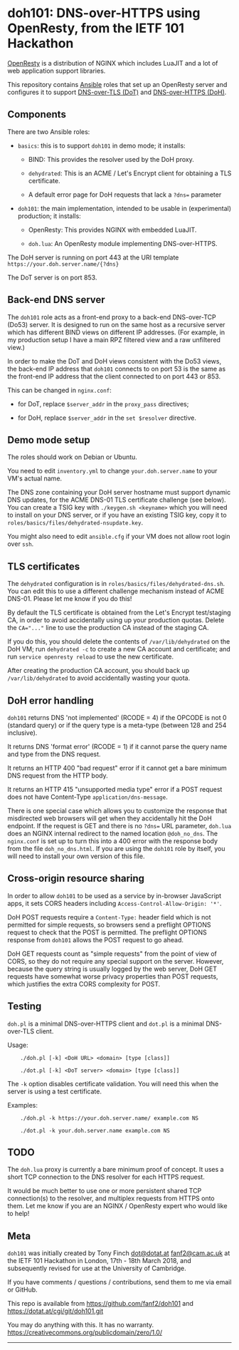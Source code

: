 doh101: DNS-over-HTTPS using OpenResty, from the IETF 101 Hackathon
===================================================================

[OpenResty](https://openresty.org/) is a distribution of NGINX which
includes LuaJIT and a lot of web application support libraries.

This repository contains [Ansible](https://www.ansible.com) roles
that set up an OpenResty server and configures it to support
[DNS-over-TLS (DoT)](https://tools.ietf.org/html/rfc7858) and
[DNS-over-HTTPS (DoH)](https://tools.ietf.org/html/rfc8484).


Components
----------

There are two Ansible roles:

* `basics`: this is to support `doh101` in demo mode; it installs:

    * BIND: This provides the resolver used by the DoH proxy.

    * `dehydrated`: This is an ACME / Let's Encrypt client for
      obtaining a TLS certificate.

	* A default error page for DoH requests that lack a `?dns=`
	  parameter

* `doh101`: the main implementation, intended to be usable in
  (experimental) production; it installs:

    * OpenResty: This provides NGINX with embedded LuaJIT.

    * `doh.lua`: An OpenResty module implementing DNS-over-HTTPS.

The DoH server is running on port 443 at the URI template
`https://your.doh.server.name/{?dns}`

The DoT server is on port 853.


Back-end DNS server
-------------------

The `doh101` role acts as a front-end proxy to a back-end DNS-over-TCP
(Do53) server. It is designed to run on the same host as a recursive
server which has different BIND views on different IP addresses. (For
example, in my production setup I have a main RPZ filtered view and a
raw unfiltered view.)

In order to make the DoT and DoH views consistent with the Do53 views,
the back-end IP address that `doh101` connects to on port 53 is the
same as the front-end IP address that the client connected to on port
443 or 853.

This can be changed in `nginx.conf`:

  * for DoT, replace `$server_addr` in the `proxy_pass` directives;

  * for DoH, replace `$server_addr` in the `set $resolver` directive.


Demo mode setup
---------------

The roles should work on Debian or Ubuntu.

You need to edit `inventory.yml` to change `your.doh.server.name` to
your VM's actual name.

The DNS zone containing your DoH server hostname must support dynamic
DNS updates, for the ACME DNS-01 TLS certificate challenge (see
below). You can create a TSIG key with `./keygen.sh <keyname>` which
you will need to install on your DNS server, or if you have an
existing TSIG key, copy it to
`roles/basics/files/dehydrated-nsupdate.key`.

You might also need to edit `ansible.cfg` if your VM does not allow
root login over `ssh`.


TLS certificates
----------------

The `dehydrated` configuration is in
`roles/basics/files/dehydrated-dns.sh`. You can edit this to use a
different challenge mechanism instead of ACME DNS-01. Please let me
know if you do this!

By default the TLS certificate is obtained from the Let's Encrypt
test/staging CA, in order to avoid accidentally using up your
production quotas. Delete the `CA="..."` line to use the production CA
instead of the staging CA.

If you do this, you should delete the contents of
`/var/lib/dehydrated` on the DoH VM; run `dehydrated -c` to create a
new CA account and certificate; and run `service openresty reload` to
use the new certificate.

After creating the production CA account, you should back up
`/var/lib/dehydrated` to avoid accidentally wasting your quota.


DoH error handling
------------------

`doh101` returns DNS 'not implemented' (RCODE = 4) if the OPCODE is
not 0 (standard query) or if the query type is a meta-type (between
128 and 254 inclusive).

It returns DNS 'format error' (RCODE = 1) if it cannot parse the query
name and type from the DNS request.

It returns an HTTP 400 "bad request" error if it cannot get a bare
minimum DNS request from the HTTP body.

It returns an HTTP 415 "unsupported media type" error if a POST
request does not have Content-Type `application/dns-message`.

There is one special case which allows you to customize the response
that misdirected web browsers will get when they accidentally hit the
DoH endpoint. If the request is GET and there is no `?dns=` URL
parameter, `doh.lua` does an NGINX internal redirect to the named
location `@doh_no_dns`. The `nginx.conf` is set up to turn this into a
400 error with the response body from the file `doh_no_dns.html`. If
you are using the `doh101` role by itself, you will need to install
your own version of this file.


Cross-origin resource sharing
-----------------------------

In order to allow `doh101` to be used as a service by in-browser
JavaScript apps, it sets CORS headers including
`Access-Control-Allow-Origin: '*'`.

DoH POST requests require a `Content-Type:` header field which is not
permitted for simple requests, so browsers send a preflight OPTIONS
request to check that the POST is permitted. The preflight OPTIONS
response from `doh101` allows the POST request to go ahead.

DoH GET requests count as "simple requests" from the point of view of
CORS, so they do not require any special support on the server.
However, because the query string is usually logged by the web server,
DoH GET requests have somewhat worse privacy properties than POST
requests, which justifies the extra CORS complexity for POST.


Testing
-------

`doh.pl` is a minimal DNS-over-HTTPS client and
`dot.pl` is a minimal DNS-over-TLS client.

Usage:

        ./doh.pl [-k] <DoH URL> <domain> [type [class]]

        ./dot.pl [-k] <DoT server> <domain> [type [class]]

The `-k` option disables certificate validation. You will need
this when the server is using a test certificate.

Examples:

        ./doh.pl -k https://your.doh.server.name/ example.com NS

        ./dot.pl -k your.doh.server.name example.com NS


TODO
----

The `doh.lua` proxy is currently a bare minimum proof of concept. It
uses a short TCP connection to the DNS resolver for each HTTPS request.

It would be much better to use one or more persistent shared TCP
connection(s) to the resolver, and multiplex requests from HTTPS onto
them. Let me know if you are an NGINX / OpenResty expert who would
like to help!


Meta
----

`doh101` was initially created by Tony Finch <dot@dotat.at> <fanf2@cam.ac.uk>
at the IETF 101 Hackathon in London, 17th - 18th March 2018,
and subsequently revised for use at the University of Cambridge.

If you have comments / questions / contributions, send them to me via
email or GitHub.

This repo is available from https://github.com/fanf2/doh101
and https://dotat.at/cgi/git/doh101.git

You may do anything with this. It has no warranty.
<https://creativecommons.org/publicdomain/zero/1.0/>

------------------------------------------------------------------------
